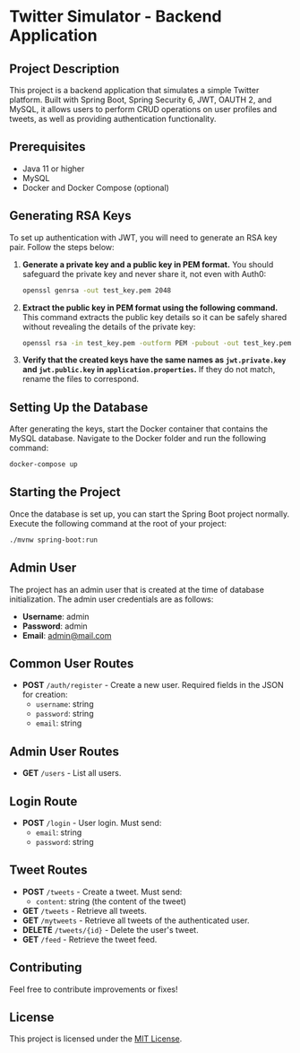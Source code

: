 # Twitter Simulator - Backend Application

## Project Description

This project is a backend application that simulates a simple Twitter platform. Built with Spring Boot, Spring Security 6, JWT, OAUTH 2, and MySQL, it allows users to perform CRUD operations on user profiles and tweets, as well as providing authentication functionality.

## Prerequisites

- Java 11 or higher
- MySQL
- Docker and Docker Compose (optional)

## Generating RSA Keys

To set up authentication with JWT, you will need to generate an RSA key pair. Follow the steps below:

1. **Generate a private key and a public key in PEM format.** You should safeguard the private key and never share it, not even with Auth0:

    ```bash
    openssl genrsa -out test_key.pem 2048
    ```

2. **Extract the public key in PEM format using the following command.** This command extracts the public key details so it can be safely shared without revealing the details of the private key:

    ```bash
    openssl rsa -in test_key.pem -outform PEM -pubout -out test_key.pem.pub
    ```

3. **Verify that the created keys have the same names as `jwt.private.key` and `jwt.public.key` in `application.properties`.** If they do not match, rename the files to correspond.

## Setting Up the Database

After generating the keys, start the Docker container that contains the MySQL database. Navigate to the Docker folder and run the following command:

```bash
docker-compose up
```

## Starting the Project
Once the database is set up, you can start the Spring Boot project normally. Execute the following command at the root of your project:
```bash
./mvnw spring-boot:run
```

## Admin User
The project has an admin user that is created at the time of database initialization. The admin user credentials are as follows:
 * **Username**: admin
 * **Password**: admin
 * **Email**: admin@mail.com

## Common User Routes

- **POST** `/auth/register` - Create a new user. Required fields in the JSON for creation:
    - `username`: string
    - `password`: string
    - `email`: string

## Admin User Routes

- **GET** `/users` - List all users.

## Login Route

- **POST** `/login` - User login. Must send:
    - `email`: string
    - `password`: string

## Tweet Routes

- **POST** `/tweets` - Create a tweet. Must send:
    - `content`: string (the content of the tweet)
- **GET** `/tweets` - Retrieve all tweets.
- **GET** `/mytweets` - Retrieve all tweets of the authenticated user.
- **DELETE** `/tweets/{id}` - Delete the user's tweet.
- **GET** `/feed` - Retrieve the tweet feed.

## Contributing

Feel free to contribute improvements or fixes!

## License

This project is licensed under the [MIT License](LICENSE).

